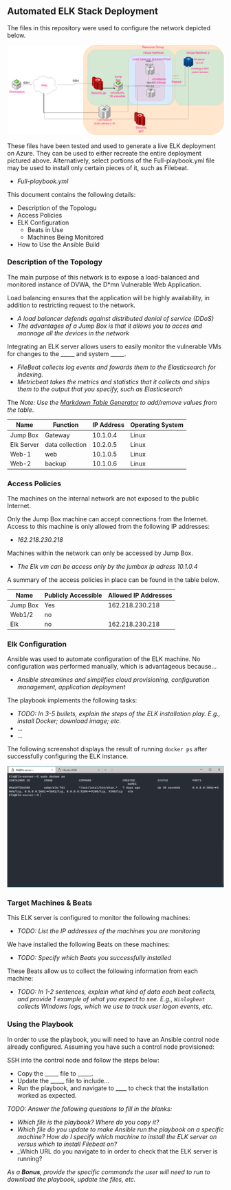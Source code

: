## Automated ELK Stack Deployment

The files in this repository were used to configure the network depicted below.

![Diagram](images/Network-Diagram.png)

These files have been tested and used to generate a live ELK deployment on Azure. They can be used to either recreate the entire deployment pictured above. Alternatively, select portions of the Full-playbook.yml file may be used to install only certain pieces of it, such as Filebeat.

- _Full-playbook.yml_

This document contains the following details:

- Description of the Topologu
- Access Policies
- ELK Configuration
  - Beats in Use
  - Machines Being Monitored
- How to Use the Ansible Build

### Description of the Topology

The main purpose of this network is to expose a load-balanced and monitored instance of DVWA, the D*mn Vulnerable Web Application.

Load balancing ensures that the application will be highly availability, in addition to restricting request to the network.

- _A load balancer defends against distributed denial of service (DDoS)_
- _The advantages of a Jump Box is that it allows you to acces and mannage all the devices in the network_

Integrating an ELK server allows users to easily monitor the vulnerable VMs for changes to the _____ and system _____.

- _FileBeat collects log events and fowards them to the Elasticsearch for indexing._
- _Metricbeat takes the metrics and statistics that it collects and ships them to the output that you specify, such as Elasticsearch_

The
_Note: Use the [Markdown Table Generator](http://www.tablesgenerator.com/markdown_tables) to add/remove values from the table_.


| Name | Function | IP Address | Operating System |
| - | - | - | - |
| Jump Box | Gateway | 10.1.0.4 | Linux |
| Elk Server | data collection | 10.2.0.5 | Linux |
| Web-1 | web | 10.1.0.5 | Linux |
| Web-2 | backup | 10.1.0.6 | Linux |

### Access Policies

The machines on the internal network are not exposed to the public Internet.

Only the Jump Box machine can accept connections from the Internet. Access to this machine is only allowed from the following IP addresses:

- _162.218.230.218_

Machines within the network can only be accessed by Jump Box.

- _The Elk vm can be access only by the jumbox ip adress 10.1.0.4_

A summary of the access policies in place can be found in the table below.


| Name | Publicly Accessible | Allowed IP Addresses |
| - | - | - |
| Jump Box | Yes | 162.218.230.218 |
| Web1/2 | no |   |
| Elk | no | 162.218.230.218 |

### Elk Configuration

Ansible was used to automate configuration of the ELK machine. No configuration was performed manually, which is advantageous because...

- _Ansible streamlines and simplifies cloud provisioning, configuration management, application deployment_

The playbook implements the following tasks:

- _TODO: In 3-5 bullets, explain the steps of the ELK installation play. E.g., install Docker; download image; etc._
- ...
- ...

The following screenshot displays the result of running `docker ps` after successfully configuring the ELK instance.

![DockerPS](images/Docker_ps.PNG)

### Target Machines & Beats

This ELK server is configured to monitor the following machines:

- _TODO: List the IP addresses of the machines you are monitoring_

We have installed the following Beats on these machines:

- _TODO: Specify which Beats you successfully installed_

These Beats allow us to collect the following information from each machine:

- _TODO: In 1-2 sentences, explain what kind of data each beat collects, and provide 1 example of what you expect to see. E.g., `Winlogbeat` collects Windows logs, which we use to track user logon events, etc._

### Using the Playbook

In order to use the playbook, you will need to have an Ansible control node already configured. Assuming you have such a control node provisioned:

SSH into the control node and follow the steps below:

- Copy the _____ file to _____.
- Update the _____ file to include...
- Run the playbook, and navigate to ____ to check that the installation worked as expected.

_TODO: Answer the following questions to fill in the blanks:_

- _Which file is the playbook? Where do you copy it?_
- _Which file do you update to make Ansible run the playbook on a specific machine? How do I specify which machine to install the ELK server on versus which to install Filebeat on?_
- _Which URL do you navigate to in order to check that the ELK server is running?

_As a **Bonus**, provide the specific commands the user will need to run to download the playbook, update the files, etc._
